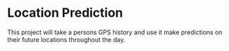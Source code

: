 Location Prediction
=============

This project will take a persons GPS history and use it make predictions on their future locations throughout the day.

